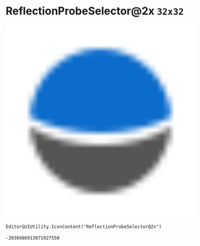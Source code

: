 # ReflectionProbeSelector@2x `32x32`
<img src="/img/ReflectionProbeSelector@2x.png" width=512 height=512>

``` CSharp
EditorGUIUtility.IconContent("ReflectionProbeSelector@2x")
```
```
-2036986913871927550
```
